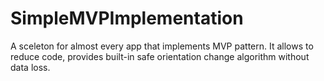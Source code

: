 # SimpleMVPImplementation
A sceleton for almost every app that implements MVP pattern. It allows to reduce code, provides built-in safe orientation change algorithm without data loss.
